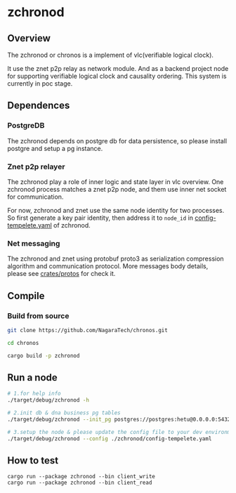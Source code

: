 # zchronod

## Overview

The zchronod or chronos is a implement of vlc(verifiable logical clock).

It use the znet p2p relay as network module. And as a backend project node for supporting verifiable logical clock and causality ordering. This system is currently in poc stage.

## Dependences

### PostgreDB

The zchronod depends on postgre db for data persistence, so please install postgre and setup a pg instance. 

### Znet p2p relayer

The zchronod play a role of inner logic and state layer in vlc overview. One zchronod process matches a znet p2p node, and them use inner net socket for communication.

For now, zchronod and znet use the same node identity for two processes. So first generate a key pair identity, then address it to `node_id` in [config-tempelete.yaml](../zchronod/config-tempelete.yaml) of zchronod.

### Net messaging

The zchronod and znet using protobuf proto3 as serialization compression algorithm and communication protocol. More messages body details, please see [crates/protos](../crates/protos/) for check it.

## Compile

### Build from source

```bash
git clone https://github.com/NagaraTech/chronos.git

cd chronos

cargo build -p zchronod
```

## Run a node

```bash
# 1.for help info
./target/debug/zchronod -h

# 2.init db & dna business pg tables
./target/debug/zchronod --init_pg postgres://postgres:hetu@0.0.0.0:5432/vlc_inner_db

# 3.setup the node & please update the config file to your dev environment
./target/debug/zchronod --config ./zchronod/config-tempelete.yaml
```

## How to test

```shell
cargo run --package zchronod --bin client_write
cargo run --package zchronod --bin client_read
```

